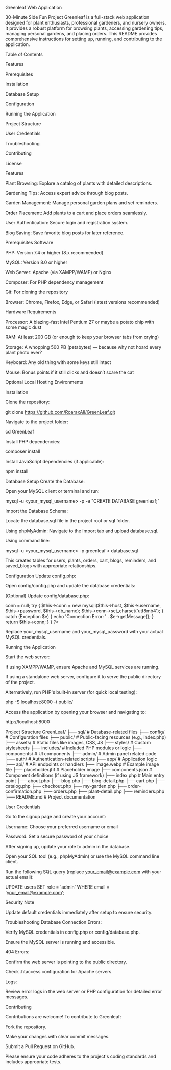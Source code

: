 Greenleaf Web Application

30-Minute Side Fun Project
Greenleaf is a full-stack web application designed for plant enthusiasts, professional gardeners, and nursery owners. It provides a robust platform for browsing plants, accessing gardening tips, managing personal gardens, and placing orders. This README provides comprehensive instructions for setting up, running, and contributing to the application.

Table of Contents

Features

Prerequisites

Installation

Database Setup

Configuration

Running the Application

Project Structure

User Credentials

Troubleshooting

Contributing

License

Features

Plant Browsing: Explore a catalog of plants with detailed descriptions.

Gardening Tips: Access expert advice through blog posts.

Garden Management: Manage personal garden plans and set reminders.

Order Placement: Add plants to a cart and place orders seamlessly.

User Authentication: Secure login and registration system.

Blog Saving: Save favorite blog posts for later reference.

Prerequisites
Software

PHP: Version 7.4 or higher (8.x recommended)

MySQL: Version 8.0 or higher

Web Server: Apache (via XAMPP/WAMP) or Nginx

Composer: For PHP dependency management

Git: For cloning the repository

Browser: Chrome, Firefox, Edge, or Safari (latest versions recommended)

Hardware Requirements

Processor: A blazing-fast Intel Pentium 27 or maybe a potato chip with some magic dust

RAM: At least 200 GB (or enough to keep your browser tabs from crying)

Storage: A whopping 500 PB (petabytes) — because why not hoard every plant photo ever?

Keyboard: Any old thing with some keys still intact

Mouse: Bonus points if it still clicks and doesn’t scare the cat

Optional Local Hosting Environments

Installation

Clone the repository:

git clone https://github.com/RoaraxAli/GreenLeaf.git


Navigate to the project folder:

cd GreenLeaf


Install PHP dependencies:

composer install


Install JavaScript dependencies (if applicable):

npm install

Database Setup
Create the Database:

Open your MySQL client or terminal and run:

mysql -u <your_mysql_username> -p -e "CREATE DATABASE greenleaf;"

Import the Database Schema:

Locate the database.sql file in the project root or sql folder.

Using phpMyAdmin: Navigate to the Import tab and upload database.sql.

Using command line:

mysql -u <your_mysql_username> -p greenleaf < database.sql


This creates tables for users, plants, orders, cart, blogs, reminders, and saved_blogs with appropriate relationships.

Configuration
Update config.php:

Open config/config.php and update the database credentials:

<?php
define('DB_HOST', 'localhost');
define('DB_USER', 'your_mysql_username');
define('DB_PASS', 'your_mysql_password');
define('DB_NAME', 'greenleaf');
?>

(Optional) Update config/database.php:
<?php
class Database {
    private $host = 'localhost';
    private $db_name = 'greenleaf';
    private $username = 'your_mysql_username';
    private $password = 'your_mysql_password';
    private $conn;

    public function getConnection() {
        $this->conn = null;
        try {
            $this->conn = new mysqli($this->host, $this->username, $this->password, $this->db_name);
            $this->conn->set_charset('utf8mb4');
        } catch (Exception $e) {
            echo 'Connection Error: ' . $e->getMessage();
        }
        return $this->conn;
    }
}
?>


Replace your_mysql_username and your_mysql_password with your actual MySQL credentials.

Running the Application

Start the web server:

If using XAMPP/WAMP, ensure Apache and MySQL services are running.

If using a standalone web server, configure it to serve the public directory of the project.

Alternatively, run PHP's built-in server (for quick local testing):

php -S localhost:8000 -t public/


Access the application by opening your browser and navigating to:

http://localhost:8000

Project Structure
GreenLeaf/
├── sql/                        # Database-related files
├── config/                     # Configuration files
├── public/                     # Public-facing resources (e.g., index.php)
├── assets/                     # Static files like images, CSS, JS
├── styles/                     # Custom stylesheets
├── includes/                   # Included PHP modules or logic
├── components/                 # UI components
├── admin/                      # Admin panel related code
├── auth/                       # Authentication-related scripts
├── app/                        # Application logic
├── api/                        # API endpoints or handlers
├── image.webp                  # Example image file
├── placeholder.jfif            # Placeholder image
├── components.json             # Component definitions (if using JS framework)
├── index.php                   # Main entry point
├── about.php
├── blog.php
├── blog-detail.php
├── cart.php
├── catalog.php
├── checkout.php
├── my-garden.php
├── order-confirmation.php
├── orders.php
├── plant-detail.php
├── reminders.php
├── README.md                   # Project documentation

User Credentials

Go to the signup page and create your account:

Username: Choose your preferred username or email

Password: Set a secure password of your choice

After signing up, update your role to admin in the database.

Open your SQL tool (e.g., phpMyAdmin) or use the MySQL command line client.

Run the following SQL query (replace your_email@example.com with your actual email):

UPDATE users
SET role = 'admin'
WHERE email = 'your_email@example.com';

Security Note

Update default credentials immediately after setup to ensure security.

Troubleshooting
Database Connection Errors:

Verify MySQL credentials in config.php or config/database.php.

Ensure the MySQL server is running and accessible.

404 Errors:

Confirm the web server is pointing to the public directory.

Check .htaccess configuration for Apache servers.

Logs:

Review error logs in the web server or PHP configuration for detailed error messages.

Contributing

Contributions are welcome! To contribute to Greenleaf:

Fork the repository.

Make your changes with clear commit messages.

Submit a Pull Request on GitHub.

Please ensure your code adheres to the project's coding standards and includes appropriate tests.
